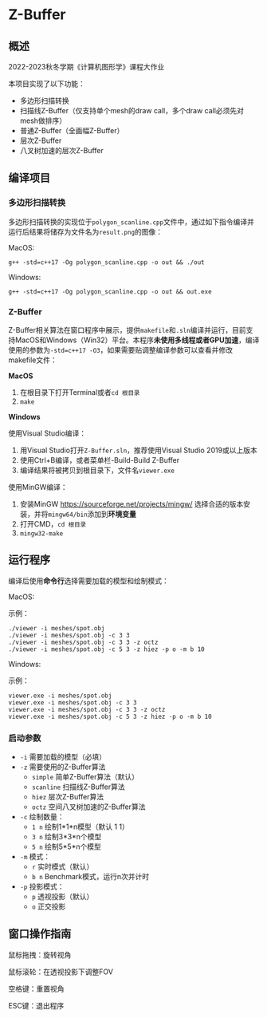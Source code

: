 # Z-Buffer

## 概述

2022-2023秋冬学期《计算机图形学》课程大作业

本项目实现了以下功能：

- 多边形扫描转换
- 扫描线Z-Buffer（仅支持单个mesh的draw call，多个draw call必须先对mesh做排序）
- 普通Z-Buffer（全画幅Z-Buffer）
- 层次Z-Buffer
- 八叉树加速的层次Z-Buffer

## 编译项目

### 多边形扫描转换

多边形扫描转换的实现位于`polygon_scanline.cpp`文件中，通过如下指令编译并运行后结果将储存为文件名为`result.png`的图像：

MacOS:

```
g++ -std=c++17 -Og polygon_scanline.cpp -o out && ./out
```

Windows:

```
g++ -std=c++17 -Og polygon_scanline.cpp -o out && out.exe
```

### Z-Buffer

Z-Buffer相关算法在窗口程序中展示，提供`makefile`和`.sln`编译并运行，目前支持MacOS和Windows（Win32）平台。本程序**未使用多线程或者GPU加速**，编译使用的参数为`-std=c++17 -O3`，如果需要贴调整编译参数可以查看并修改makefile文件：

**MacOS**

1. 在根目录下打开Terminal或者`cd 根目录`
2. `make`

**Windows**

使用Visual Studio编译：

1. 用Visual Studio打开`Z-Buffer.sln`，推荐使用Visual Studio 2019或以上版本
2. 使用Ctrl+B编译，或者菜单栏-Build-Build Z-Buffer
3. 编译结果将被拷贝到根目录下，文件名`viewer.exe`

使用MinGW编译：

1. 安装MinGW https://sourceforge.net/projects/mingw/ 选择合适的版本安装，并将`mingw64/bin`添加到**环境变量**
2. 打开CMD，`cd 根目录`
3. `mingw32-make`

## 运行程序

编译后使用**命令行**选择需要加载的模型和绘制模式：

MacOS:

示例：

```shell
./viewer -i meshes/spot.obj
./viewer -i meshes/spot.obj -c 3 3
./viewer -i meshes/spot.obj -c 3 3 -z octz
./viewer -i meshes/spot.obj -c 5 3 -z hiez -p o -m b 10
```

Windows:

示例：

```shell
viewer.exe -i meshes/spot.obj
viewer.exe -i meshes/spot.obj -c 3 3
viewer.exe -i meshes/spot.obj -c 3 3 -z octz
viewer.exe -i meshes/spot.obj -c 5 3 -z hiez -p o -m b 10
```

### 启动参数

- `-i` 需要加载的模型（必填）
- `-z` 需要使用的Z-Buffer算法
  - `simple` 简单Z-Buffer算法（默认）
  - `scanline` 扫描线Z-Buffer算法
  - `hiez` 层次Z-Buffer算法
  - `octz` 空间八叉树加速的Z-Buffer算法
- `-c` 绘制数量：
  - `1 n` 绘制1\*1\*n模型（默认 1 1）
  - `3 n` 绘制3\*3\*n个模型
  - `5 n` 绘制5\*5\*n个模型
- `-m` 模式：
  - `r` 实时模式（默认）
  - `b n` Benchmark模式，运行n次并计时
- `-p` 投影模式：
  - `p` 透视投影（默认）
  - `o` 正交投影

## 窗口操作指南

鼠标拖拽：旋转视角

鼠标滚轮：在透视投影下调整FOV

空格键：重置视角

ESC键：退出程序
